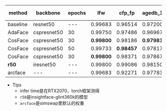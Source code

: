 

| method   | backbone    | epochs | lfw         | cfp_fp      | agedb_30    | calfw       | cplfw       | vgg2_fp     | infer time(ms) |
|----------|-------------|--------|-------------|-------------|-------------|-------------|-------------|-------------|----------------|
| baseline | resnet50    | ---    | 0.99683     | 0.96514     | 0.97200     | 0.95583     | 0.91133     | 0.94860     | 13.20ms        |
| AdaFace  | cspresnet50 | 30     | 0.99750     | 0.97486     | 0.96967     | 0.95500     | 0.92517     | 0.94520     | 8.14ms         |
| CosFace  | cspresnet50 | 30     | **0.99800** | 0.98186     | **0.97983** | **0.96017** | **0.94017** | **0.95150** | 8.14ms         |
| CosFace  | cspresnet50 | 50     | 0.99733     | **0.98457** | 0.97817     | 0.95783     | 0.93967     | 0.94920     | 8.14ms         |
| CosFace  | cspresnet50 | 30     | **0.99800** | 0.98371     | 0.97867     | 0.95967     | 0.93650     | 0.94900     | 8.14ms         |
| **r50**  | iresnet50    | ---    | 0.99800     | 0.99086     | 0.98150     | 0.96000     | 0.94417     | 0.96060     | ---            |
| arcface  | ---         | ---    | 0.99683     | 0.92271     | 0.97783     | 0.95817     | 0.87967     | 0.92260     | ---            |


- Tips
  * infer time是在RTX2070，torch框架测得
  * `r50`是insightface-glint360k的模型
  * `arcface`是simswap里默认的权重
